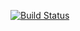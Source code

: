 [![Build Status](https://travis-ci.org/AndreasVikke/travisGettingStarted.svg?branch=master)](https://travis-ci.org/AndreasVikke/travisGettingStarted)
